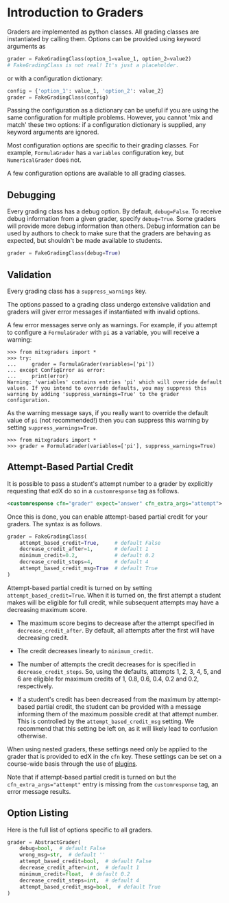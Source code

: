 # Introduction to Graders

Graders are implemented as python classes. All grading classes are instantiated by calling them. Options can be provided using keyword arguments as
```python
grader = FakeGradingClass(option_1=value_1, option_2=value2)
# FakeGradingClass is not real! It's just a placeholder.
```
or with a configuration dictionary:
```python
config = {'option_1': value_1, 'option_2': value_2}
grader = FakeGradingClass(config)
```
Passing the configuration as a dictionary can be useful if you are using the same configuration for multiple problems. However, you cannot 'mix and match' these two options: if a configuration dictionary is supplied, any keyword arguments are ignored.

Most configuration options are specific to their grading classes. For example, `FormulaGrader` has a `variables` configuration key, but `NumericalGrader` does not.

A few configuration options are available to all grading classes.

## Debugging

Every grading class has a debug option. By default, `debug=False`. To receive debug information from a given grader, specify `debug=True`. Some graders will provide more debug information than others. Debug information can be used by authors to check to make sure that the graders are behaving as expected, but shouldn't be made available to students.

```python
grader = FakeGradingClass(debug=True)
```

## Validation

Every grading class has a `suppress_warnings` key.

The options passed to a grading class undergo extensive validation and graders will giver error messages if instantiated with invalid options.

A few error messages serve only as warnings. For example, if you attempt to configure a `FormulaGrader` with `pi` as a variable, you will receive a warning:

```pycon
>>> from mitxgraders import *
>>> try:
...     grader = FormulaGrader(variables=['pi'])
... except ConfigError as error:
...     print(error)
Warning: 'variables' contains entries 'pi' which will override default values. If you intend to override defaults, you may suppress this warning by adding 'suppress_warnings=True' to the grader configuration.

```

As the warning message says, if you really want to override the default value of `pi` (not recommended!) then you can suppress this warning by setting `suppress_warnings=True`.

```pycon
>>> from mitxgraders import *
>>> grader = FormulaGrader(variables=['pi'], suppress_warnings=True)

```

## Attempt-Based Partial Credit

It is possible to pass a student's attempt number to a grader by explicitly requesting that edX do so in a `customresponse` tag as follows.

```XML
<customresponse cfn="grader" expect="answer" cfn_extra_args="attempt">
```

Once this is done, you can enable attempt-based partial credit for your graders. The syntax is as follows.

```python
grader = FakeGradingClass(
    attempt_based_credit=True,     # default False
    decrease_credit_after=1,       # default 1
    minimum_credit=0.2,            # default 0.2
    decrease_credit_steps=4,       # default 4
    attempt_based_credit_msg=True  # default True
)
```

Attempt-based partial credit is turned on by setting `attempt_based_credit=True`. When it is turned on, the first attempt a student makes will be eligible for full credit, while subsequent attempts may have a decreasing maximum score.

- The maximum score begins to decrease after the attempt specified in `decrease_credit_after`. By default, all attempts after the first will have decreasing credit.

- The credit decreases linearly to `minimum_credit`.

- The number of attempts the credit decreases for is specified in `decrease_credit_steps`. So, using the defaults, attempts 1, 2, 3, 4, 5, and 6 are eligible for maximum credits of 1, 0.8, 0.6, 0.4, 0.2 and 0.2, respectively.

- If a student's credit has been decreased from the maximum by attempt-based partial credit, the student can be provided with a message informing them of the maximum possible credit at that attempt number. This is controlled by the `attempt_based_credit_msg` setting. We recommend that this setting be left on, as it will likely lead to confusion otherwise.

When using nested graders, these settings need only be applied to the grader that is provided to edX in the `cfn` key. These settings can be set on a course-wide basis through the use of [plugins](plugins.md).

Note that if attempt-based partial credit is turned on but the `cfn_extra_args="attempt"` entry is missing from the `customresponse` tag, an error message results.


## Option Listing

Here is the full list of options specific to all graders.
```python
grader = AbstractGrader(
    debug=bool,  # default False
    wrong_msg=str,  # default ''
    attempt_based_credit=bool,  # default False
    decrease_credit_after=int,  # default 1
    minimum_credit=float,  # default 0.2
    decrease_credit_steps=int,  # default 4
    attempt_based_credit_msg=bool,  # default True
)
```
